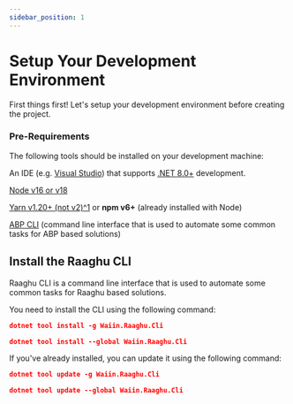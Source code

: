 ```yaml
---
sidebar_position: 1
---
```


# Setup Your Development Environment

First things first! Let's setup your development environment before creating the project.

### Pre-Requirements

The following tools should be installed on your development machine:

An IDE (e.g. [Visual Studio](https://visualstudio.microsoft.com/vs/)) that supports [.NET 8.0+](https://dotnet.microsoft.com/en-us/download/dotnet) development.

[Node v16 or v18](https://nodejs.org/en) 

 [Yarn v1.20+ (not v2)^1](https://classic.yarnpkg.com/en/docs/install#windows-stable) or **npm v6+** (already installed with Node)

[ABP CLI](https://docs.abp.io/en/abp/latest/CLI) (command line interface that is used to automate some common tasks for ABP based solutions)

## Install the Raaghu CLI

Raaghu CLI is a command line interface that is used to automate some common tasks for Raaghu based solutions.

 You need to install the CLI using the following command:

````json
dotnet tool install -g Waiin.Raaghu.Cli
````
````json
dotnet tool install --global Waiin.Raaghu.Cli
````
If you've already installed, you can update it using the following command:

````json
dotnet tool update -g Waiin.Raaghu.Cli
````
````json
dotnet tool update --global Waiin.Raaghu.Cli
````